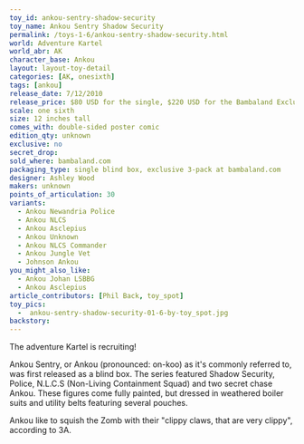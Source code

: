 ```yaml
---
toy_id: ankou-sentry-shadow-security
toy_name: Ankou Sentry Shadow Security
permalink: /toys-1-6/ankou-sentry-shadow-security.html
world: Adventure Kartel
world_abr: AK
character_base: Ankou
layout: layout-toy-detail
categories: [AK, onesixth]
tags: [ankou]
release_date: 7/12/2010
release_price: $80 USD for the single, $220 USD for the Bambaland Exclusive 3-pack
scale: one sixth
size: 12 inches tall
comes_with: double-sided poster comic
edition_qty: unknown
exclusive: no
secret_drop:
sold_where: bambaland.com
packaging_type: single blind box, exclusive 3-pack at bambaland.com
designer: Ashley Wood
makers: unknown
points_of_articulation: 30
variants: 
  - Ankou Newandria Police
  - Ankou NLCS
  - Ankou Asclepius
  - Ankou Unknown
  - Ankou NLCS Commander
  - Ankou Jungle Vet
  - Johnson Ankou
you_might_also_like:
  - Ankou Johan LSBBG
  - Ankou Asclepius
article_contributors: [Phil Back, toy_spot]
toy_pics:
  -  ankou-sentry-shadow-security-01-6-by-toy_spot.jpg
backstory:
---
```

The adventure Kartel is recruiting!

Ankou Sentry, or Ankou (pronounced: on-koo) as it's commonly referred to, was first released as a blind box. The series featured Shadow Security, Police, N.L.C.S (Non-Living Containment Squad) and two secret chase Ankou. These figures come fully painted, but dressed in weathered boiler suits and utility belts featuring several pouches. 

Ankou like to squish the Zomb with their "clippy claws, that are very clippy", according to 3A.
